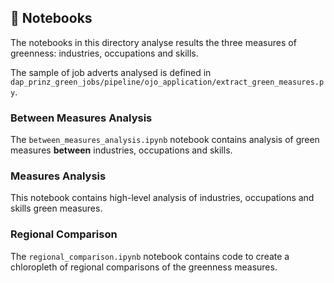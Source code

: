 ## 📓 Notebooks

The notebooks in this directory analyse results the three measures of greenness: industries, occupations and skills.

The sample of job adverts analysed is defined in `dap_prinz_green_jobs/pipeline/ojo_application/extract_green_measures.py`.

### Between Measures Analysis

The `between_measures_analysis.ipynb` notebook contains analysis of green measures **between** industries, occupations and skills.

### Measures Analysis

This notebook contains high-level analysis of industries, occupations and skills green measures.

### Regional Comparison

The `regional_comparison.ipynb` notebook contains code to create a chloropleth of regional comparisons of the greenness measures.
